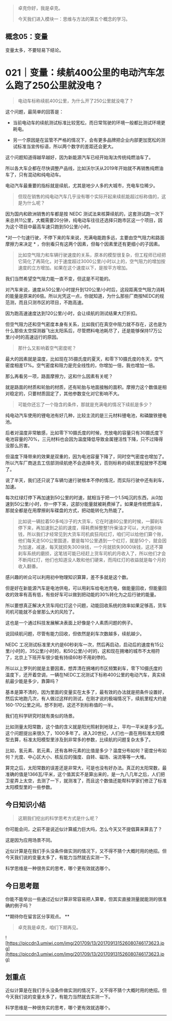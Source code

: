 > 卓克你好，我是卓克。
> 
> 今天我们进入模块一：思维与方法的第五个概念的学习。

## 概念05：变量

变量太多，不要轻易下结论。

# 021｜变量：续航400公里的电动汽车怎么跑了250公里就没电？

> 电动车标称续航400公里，为什么开了250公里就没电了？

这个问题，最简单的回答是：

* 当前电动车的续航测试标准比较宽松，而日常驾驶的环境一般都比测试环境更耗电。

* 另一个原因是在监管不严格的情况下，会有更多品牌把企业内部更加宽松的测试标准当宣传标语，所以两个数字的差距还会更大。

这个问题知道得越早越好，因为新能源汽车已经开始淘汰传统纯燃油车了。

所以各大车企都在尽快调整产品线，比如沃尔沃从2019年开始就不再销售纯燃油车了，只有混动和纯电动车。

电动汽车最重要的指标就是续航，尤其是地少人多的大城市，充电车位稀少。

> 但现在销售的纯电动汽车几乎没有哪个实际开起来续航能超过标称值的，这是为什么呢？

因为国内和欧洲销售的车都是按 NEDC 测试法来核算续航的，这套测试跑一次下来总共11公里，大概需要20分钟，纯电动车往往还选择只跑市区这一个项目，因为这个项目中最高车速只跑到50公里/小时。

 *对一个匀速行驶，不停下来的车来说，充满电能跑多远，主要由空气阻力和路面摩擦力来决定 * ，你别看只有这两个因素，但每个因素里还有更细小的子因素。

> 比如空气阻力和车辆行驶速度的关系，原本的模型很复杂，但工程师已经把它简化了再简化，对于速度超过3000公里/小时以上的，空气阻力的增加按速度的立方增加。如果在这个速度以下，是按平方增加。

我们当然希望空气阻力能一直不变，但这是不可能的。

对汽车来说，速度从50公里/小时提升到120公里/小时后，这段距离空气阻力消耗的能量是原来的6倍。所以光凭这一点，你就知道，为什么那些厂商按NEDC的规范测，而且只测市区的项目，不跑高速。

因为跑高速速度达到120公里/小时，会让续航的测试结果大打折扣。

但空气阻力还和空气密度本身有关系，比如我们在真空中阻力就不存在，这也是为什么那些太空探测器飞出太阳系后，尽管燃料电池耗尽了，还是能够保持17万公里/小时的高速运行的原因。

> 那什么又影响着空气密度呢？

最大的因素就是温度，比如现在35摄氏度的夏天，和零下10摄氏度的冬天，空气密度相差17%。空气密度和阻力是完全线性的，你增加一倍，我也增加一倍。

那么再看另一项，路面摩擦力，这和什么因素有关呢？

就是路面的材质和轮胎的材质，还有轮胎与地面接触的面积。摩擦力这个数值是相对稳定的，只要材质固定了，其他参数变化对它影响不大。

> 可能你还忘了一个隐含的条件，那就是充满电的情况下续航是多少？

纯电动汽车使用的锂电池有好几种，比较主流的是三元材料锂电池，和磷酸铁锂电池。

后者对温度非常敏感，比如零下10摄氏度的时候，充放电的容量只有30摄氏度下电池容量的70%，三元材料也会因为温度降低导致金属锂活性下降，只不过降得没那么厉害。

但温度下降带来的效果是双重的，因为电池容量下降了，同时空气密度也增加了。所以汽车厂商送去工信部测续航绝不会选择冬天，否则标称的续航里程就惨不忍睹了。

说了半天，我们还只说了车辆匀速行驶根本不停的情况，而实际行驶中还有刹车，加速。

每次红绿灯停下再加速到50公里的时速，就相当于把一个1.5吨沉的东西，从0加速到50公里/小时，你一停下来，这部分能量就被耗费掉了。如果是传统燃油车，那就全都是在用摩擦刹车碟盘的方式，把动能转化为热能了。

> 比如说一辆拉着50多吨沙子的大货车，它在时速80公里的时候，一脚刹车停下来，再加速到之前的速度，得耗费掉整整1升柴油才可以，大约是6块钱，所以我们才经常见到大货车司机疯狂闯红灯，咱们可以给他们算个账，他们每天走500公里国道，要是每10公里遇到一个红灯，就是50个，就会因为加速，减速，每天就损失300块钱，一个月就损失9000块钱，这还不算刹车系统的磨损，这笔钱可能已经赶上货车司机的月收入了，所以他们才会不断闯红灯，他们也知道没人敢和他们硬来，而闯红灯的收益就是每个月的收入翻番。

感兴趣的听众可以利用初中物理知识算算，差不多就是这个数。

但是好在新能源汽车是电池供电，可以用刹车给电池充电，做能量回收，但能量回收的效率有高有低，有些好车可以做到把动能的30%转化为之后行驶的能量。

所以要想真正解决大货车闯红灯这个问题，动能回收系统的效率如果足够高，货车司机可能就不会冒那么大的风险了。

这也是一个通过科技发展解决表面上好像是个人素质问题的例子。

说回续航问题，尽管有能力回收，但依然是刹车次数越多，续航越少。

NEDC 工况测试标准里大约是60秒刹车一次，然后再启动，启动后的速度有15公里/小时的，35公里/小时的，和50公里/小时的，这和现在拥堵的城市不太相符了，北京上下班开车很少能有持续60秒不用刹停的。

所以以上罗列的就是主要因素，想弄清在拥堵的市区频繁刹车，零下10摄氏度的温度下，还开着空调，一辆在NEDC工况测试下标称400公里的电动汽车，真实续航最少能是多少，靠算吗？

基本是算不清的，因为里面的变量实在太多了，最有效的办法就是把条件设置好，然后实地跑几次，有人做过这样的测试，在刚才说的极端情况下，续航里程大约是160-170公里之间。想不到吧，这还不到标称值的一半。

我们在科学研究时就有类似的场景。

比如测量太阳常数，这个值的含义就是阳光照射到地球上，平均一平米是多少瓦。这个问题提出来很久了，1000多年了。进入20世纪，人们也一直在用标准太阳模型去算，标准太阳模型里涉及到非常多的参数，比续航的问题复杂太多了。

比如，氢元素、氦元素，还有各种元素的比值是多少？温度分布如何？密度分布如何？光度、中心区大小、核反应的强度、自转、磁场、湍流等等一大堆。

算完之后，太阳常数的误差还是非常大，可是也没有好办法。真正的太阳常数，最准确的值是1366瓦/平米，这个值其实不是算出来的，是一九八几年之后，人们把卫星弄上太空，去测了一下，就测准了，而且这个数值还能帮科学家们修正了标准太阳模型里的一些参数。

## 今日知识小结

> 这期我们挖出的科学思考方式是什么呢？

你可能会问，之前不是说近似计算威力巨大吗，怎么今天又不提倡算来算去了？

这是因为应用场景不同。

近似计算是在我们手头没条件做实测的情况下，又不得不猜个大概时用的绝招。但今天我们说的变量太多了，有能力当然就去实测一下。

科学思维是一种很务实的思考，哪个更有效就选哪个。

## 今日思考题

你能不能举出一些通过近似计算非常容易把人算晕，但其实直接测量就能测的很准确的例子吗？

 **期待你在留言区分享观点。 **

> 卓克我是卓克，咱们下期再见。

![https://piccdn3.umiwi.com/img/201709/13/201709131526080746173623.jpg](https://piccdn3.umiwi.com/img/201709/13/201709131526080746173623.jpg)

## 划重点

近似计算是在我们手头没条件做实测的情况下，又不得不猜个大概时用的绝招。但今天我们说的变量太多了，有能力当然就去实测一下。

科学思维是一种很务实的思考，哪个更有效就选哪个。

---
